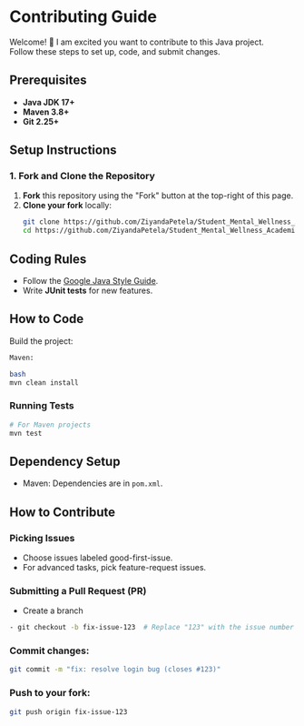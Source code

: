# Contributing Guide
Welcome! 👋 I am excited you want to contribute to this Java project.  
Follow these steps to set up, code, and submit changes.

## Prerequisites

- **Java JDK 17+** 
- **Maven 3.8+** 
- **Git 2.25+**
 

## Setup Instructions

### 1. Fork and Clone the Repository
1. **Fork** this repository using the "Fork" button at the top-right of this page.
2. **Clone your fork** locally:
   ```bash
   git clone https://github.com/ZiyandaPetela/Student_Mental_Wellness_Academic_Support_System/tree/main
   cd https://github.com/ZiyandaPetela/Student_Mental_Wellness_Academic_Support_System/tree/main

## Coding Rules
- Follow the [Google Java Style Guide](https://google.github.io/styleguide/javaguide.html).
- Write **JUnit tests** for new features.
  
## How to Code
Build the project:
```bash
Maven:

bash
mvn clean install
```
### Running Tests
```bash
# For Maven projects
mvn test

```
## Dependency Setup  
- Maven: Dependencies are in `pom.xml`.  
  
## How to Contribute
### Picking Issues
- Choose issues labeled good-first-issue.
- For advanced tasks, pick feature-request issues.

### Submitting a Pull Request (PR)
- Create a branch
```bash
- git checkout -b fix-issue-123  # Replace "123" with the issue number
```
### Commit changes:

```bash
git commit -m "fix: resolve login bug (closes #123)"
```
### Push to your fork:
```bash
git push origin fix-issue-123
```
